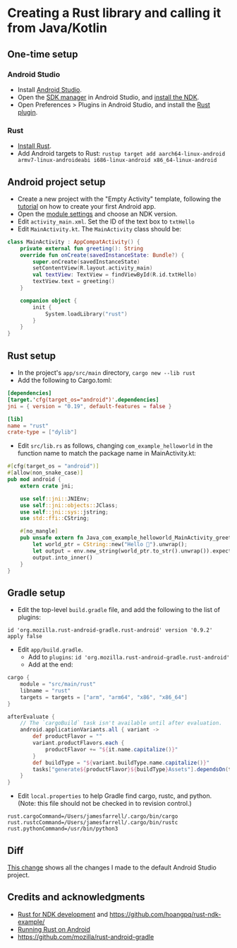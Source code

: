 # Creating a Rust library and calling it from Java/Kotlin

## One-time setup

### Android Studio

* Install [Android Studio](https://developer.android.com/studio).
* Open the [SDK manager](https://developer.android.com/studio/intro/update#sdk-manager) in Android
  Studio, and [install the NDK](https://developer.android.com/studio/projects/install-ndk).
* Open Preferences > Plugins in Android Studio, and install
  the [Rust plugin](https://plugins.jetbrains.com/plugin/8182-rust).

### Rust

* [Install Rust](https://www.rust-lang.org/tools/install).
* Add Android targets to
  Rust: `rustup target add aarch64-linux-android armv7-linux-androideabi i686-linux-android x86_64-linux-android`

## Android project setup

* Create a new project with the "Empty Activity" template, following
  the [tutorial](https://developer.android.com/training/basics/firstapp/creating-project) on how to
  create your first Android app.
* Open the [module settings](https://developer.android.com/studio/projects#ProjectStructure) and
  choose an NDK version.
* Edit `activity_main.xml`. Set the ID of the text box to `txtHello`
* Edit `MainActivity.kt`. The `MainActivity` class should be:

```kotlin
class MainActivity : AppCompatActivity() {
    private external fun greeting(): String
    override fun onCreate(savedInstanceState: Bundle?) {
        super.onCreate(savedInstanceState)
        setContentView(R.layout.activity_main)
        val textView: TextView = findViewById(R.id.txtHello)
        textView.text = greeting()
    }

    companion object {
        init {
            System.loadLibrary("rust")
        }
    }
}
```

## Rust setup

* In the project's `app/src/main` directory, `cargo new --lib rust`
* Add the following to Cargo.toml:

```toml
[dependencies]
[target.'cfg(target_os="android")'.dependencies]
jni = { version = "0.19", default-features = false }

[lib]
name = "rust"
crate-type = ["dylib"]
```

* Edit `src/lib.rs` as follows, changing `com_example_helloworld` in the function name to match the
  package name in MainActivity.kt:

```rust
#[cfg(target_os = "android")]
#[allow(non_snake_case)]
pub mod android {
    extern crate jni;

    use self::jni::JNIEnv;
    use self::jni::objects::JClass;
    use self::jni::sys::jstring;
    use std::ffi::CString;

    #[no_mangle]
    pub unsafe extern fn Java_com_example_helloworld_MainActivity_greeting(env: JNIEnv, _: JClass) -> jstring {
        let world_ptr = CString::new("Hello 🦀").unwrap();
        let output = env.new_string(world_ptr.to_str().unwrap()).expect("Couldn't create java string!");
        output.into_inner()
    }
} 
```

## Gradle setup

* Edit the top-level `build.gradle` file, and add the following to the list of plugins:

```
id 'org.mozilla.rust-android-gradle.rust-android' version '0.9.2' apply false
```

* Edit `app/build.gradle`.
    * Add to `plugins`: `id 'org.mozilla.rust-android-gradle.rust-android'`
    * Add at the end:

```groovy
cargo {
    module = "src/main/rust"
    libname = "rust"
    targets = targets = ["arm", "arm64", "x86", "x86_64"]
}

afterEvaluate {
    // The `cargoBuild` task isn't available until after evaluation.
    android.applicationVariants.all { variant ->
        def productFlavor = ""
        variant.productFlavors.each {
            productFlavor += "${it.name.capitalize()}"
        }
        def buildType = "${variant.buildType.name.capitalize()}"
        tasks["generate${productFlavor}${buildType}Assets"].dependsOn(tasks["cargoBuild"])
    }
}
```

* Edit `local.properties` to help Gradle find cargo, rustc, and python. (Note: this file should not be checked in to revision control.)

```
rust.cargoCommand=/Users/jamesfarrell/.cargo/bin/cargo
rust.rustcCommand=/Users/jamesfarrell/.cargo/bin/rustc
rust.pythonCommand=/usr/bin/python3
```


## Diff

[This change](https://github.com/jfgoog/android-rs-examples/commit/054db2e21ff89ecae787af0b4a07921f7a4d9675)
shows all the changes I made to the default Android Studio project.

## Credits and acknowledgments

* [Rust for NDK development](https://medium.com/geekculture/the-following-are-examples-to-render-fractal-images-in-android-bitmap-with-rust-22a9fb5d648b)
  and https://github.com/hoangpq/rust-ndk-example/
* [Running Rust on Android](https://blog.svgames.pl/article/running-rust-on-android)
* https://github.com/mozilla/rust-android-gradle

